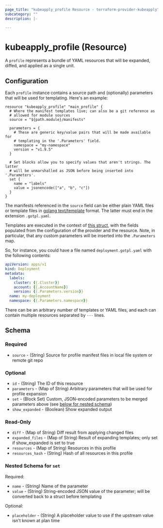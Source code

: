 ```yaml
---
page_title: "kubeapply_profile Resource - terraform-provider-kubeapply"
subcategory: ""
description: |-

---
```


# kubeapply_profile (Resource)

A `profile` represents a bundle of YAML resources that will be expanded, diffed, and applied
as a single unit.

## Configuration

Each `profile` instance contains a source path and (optionally) parameters that will be used
for templating. Here's an example:

```hcl
resource "kubeapply_profile" "main_profile" {
  # Where the manifest templates live; can also be a git reference as
  # allowed for module sources
  source = "${path.module}/manifests"

  parameters = {
    # These are generic key/value pairs that will be made available for
    # templating in the '.Parameters' field.
    namespace = "my-namespace"
    version = "v1.9.5"
  }

  # Set blocks allow you to specify values that aren't strings. The latter
  # will be unmarshalled as JSON before being inserted into '.Parameters'.
  set {
    name = "labels"
    value = jsonencode(["a", "b", "c"])
  }
}
```

The manifests referenced in the `source` field can be either plain YAML files or template
files in [golang text/template](https://golang.org/pkg/text/template/) format. The latter must end
in the extension `.gotpl.yaml`.

Templates are executed in the context of
[this struct](https://github.com/segmentio/terraform-provider-kubeapply/blob/main/pkg/cluster/config.go#L12),
with the fields populated from the configuration of the provider and the resource. Note, in
particular, that any custom parameters will be inserted into the `.Parameters` map.

So, for instance, you could have a file named `deployment.gotpl.yaml` with the following contents:

```yaml
apiVersion: apps/v1
kind: Deployment
metadata:
  labels:
    cluster: {{.Cluster}}
    account: {{.AccountName}}
    version: {{.Parameters.version}}
  name: my-deployment
  namespace: {{.Parameters.namespace}}
```

There can be an arbitrary number of templates or YAML files, and each can contain multiple resources
separated by `---` lines.

## Schema

### Required

- `source` - (String) Source for profile manifest files in local file system or remote git repo

### Optional

- `id` - (String) The ID of this resource
- `parameters` - (Map of String) Arbitrary parameters that will be used for profile expansion
- `set` - (Block Set) Custom, JSON-encoded parameters to be merged parameters above (see [below for nested schema](#nestedblock--set))
- `show_expanded` - (Boolean) Show expanded output

### Read-Only

- `diff` - (Map of String) Diff result from applying changed files
- `expanded_files` - (Map of String) Result of expanding templates; only set if show_expanded is set to true
- `resources` - (Map of String) Resources in this profile
- `resources_hash` - (String) Hash of all resources in this profile

<a id="nestedblock--set"></a>
### Nested Schema for `set`

Required:

- `name` - (String) Name of the parameter
- `value` - (String) String-encoded JSON value of the parameter; will be converted back to a struct before templating

Optional:

- `placeholder` - (String) A placeholder value to use if the upstream value isn't known at plan time
